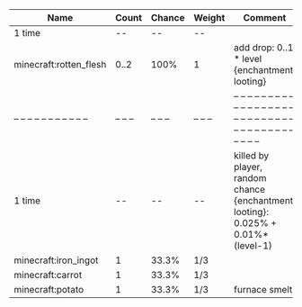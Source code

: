 | Name                   | Count | Chance | Weight | Comment                                                                          |
| ---------------------- | ----- | ------ | ------ | -------------------------------------------------------------------------------- |
| 1 time                 |    -- |     -- |     -- |                                                                                  |
| minecraft:rotten_flesh |  0..2 |   100% |      1 | add drop: 0..1 * level {enchantment: looting}                                    |
| – – – – – – – – – – –  | – – – | – – –  | – – –  | – – – – – – – – – – – – – – – – – – – – – – – – – – – – – – – – – – – – – – – –  |
| 1 time                 |    -- |     -- |     -- | killed by player, random chance {enchantment: looting}: 0.025% + 0.01%*(level-1) |
| minecraft:iron_ingot   |     1 |  33.3% |    1/3 |                                                                                  |
| minecraft:carrot       |     1 |  33.3% |    1/3 |                                                                                  |
| minecraft:potato       |     1 |  33.3% |    1/3 | furnace smelt                                                                    |